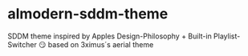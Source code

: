 # almodern-sddm-theme
SDDM theme inspired by Apples Design-Philosophy + Built-in Playlist-Switcher 😏 based on 3ximus´s aerial theme
